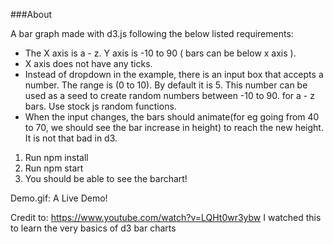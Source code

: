 ###About


A bar graph made with d3.js following the below listed requirements:
* The X axis is a - z. Y axis is -10 to 90 ( bars can be below x axis ). 
* X axis does not have any ticks.
* Instead of dropdown in the example, there is an input box that accepts a number. The range is (0 to 10). By default it is 5. This number can be used as a seed to create random numbers between -10 to 90. for a - z bars. Use stock js random functions.
* When the input changes, the bars should animate(for eg going from 40 to 70, we should see the bar increase in height) to reach the new height. It is not that bad in d3.

1. Run npm install 
2. Run npm start
3. You should be able to see the barchart!


Demo.gif: A Live Demo!

Credit to: 
https://www.youtube.com/watch?v=LQHt0wr3ybw
I watched this to learn the very basics of d3 bar charts
